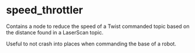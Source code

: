 # speed_throttler

Contains a node to reduce the speed of a Twist commanded topic
based on the distance found in a LaserScan topic.


Useful to not crash into places when commanding the base of a robot.